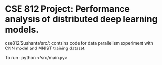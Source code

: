 # CSE 812 Project: Performance analysis of distributed deep learning models.

cse812/Sushanta/src/: contains code for data parallelism experiment with CNN model and MNIST training dataset.

To run : python </src/main.py>


